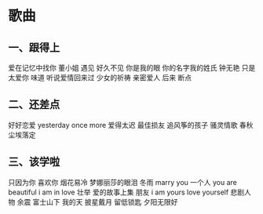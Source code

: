 <!-- 2018/4/15 -->

# 歌曲

## 一、跟得上

爱在记忆中找你
董小姐
遇见
好久不见
你是我的眼
你的名字我的姓氏
钟无艳
只是太爱你
味道
听说爱情回来过
少女的祈祷
亲密爱人
后来
断点

## 二、还差点

好好恋爱
yesterday once more
爱得太迟
最佳损友
追风筝的孩子
骚灵情歌
春秋
尘埃落定

## 三、该学啦

只因为你
喜欢你
烟花易冷
梦娜丽莎的眼泪
冬雨
marry you
一个人
you are beautiful
i am in love
壮举
爱的故事上集
朋友
i am yours
love yourself
悲剧人物
余震
富士山下
我的天
披星戴月
留低锁匙
夕阳无限好
